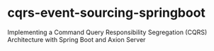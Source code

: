 # cqrs-event-sourcing-springboot
Implementing a Command Query Responsibility Segregation (CQRS) Architecture with Spring Boot and Axion Server
